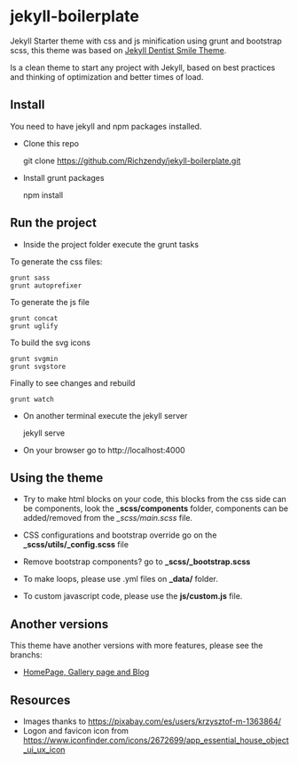 # jekyll-boilerplate #
Jekyll Starter theme with css and js minification using grunt and bootstrap scss, this theme was based on [Jekyll Dentist Smile Theme](https://github.com/obaez/dentistsmile).

Is a clean theme to start any project with Jekyll, based on best practices and thinking of optimization and better times of load.

## Install ##

You need to have jekyll and npm packages installed.

* Clone this repo
 
    git clone https://github.com/Richzendy/jekyll-boilerplate.git
   
* Install grunt packages
 
    npm install
   
## Run the project ##

* Inside the project folder execute the grunt tasks

To generate the css files:

    grunt sass
    grunt autoprefixer
  
To generate the js file

    grunt concat
    grunt uglify
  
To build the svg icons

    grunt svgmin
    grunt svgstore
  
Finally to see changes and rebuild

    grunt watch
  
* On another terminal execute the jekyll server

    jekyll serve
  
* On your browser go to http://localhost:4000

## Using the theme ##

* Try to make html blocks on your code, this blocks from the css side can be components, look the **_scss/components** folder, components can be added/removed from the *_scss/main.scss* file.

* CSS configurations and bootstrap override go on the **_scss/utils/_config.scss** file

* Remove bootstrap components? go to **_scss/_bootstrap.scss**

* To make loops, please use .yml files on **_data/** folder.

* To custom javascript code, please use the **js/custom.js** file.


## Another versions ##

This theme have another versions with more features, please see the branchs:

* [HomePage, Gallery page and Blog](https://github.com/Richzendy/jekyll-boilerplate/tree/page-gallery-blog) 

## Resources ##

* Images thanks to https://pixabay.com/es/users/krzysztof-m-1363864/
* Logon and favicon icon from https://www.iconfinder.com/icons/2672699/app_essential_house_object_ui_ux_icon
